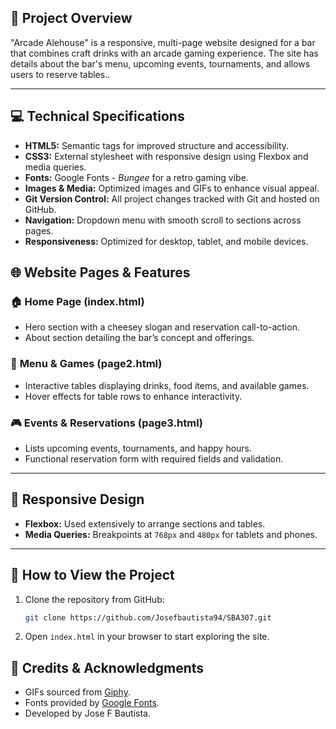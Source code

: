 

## 🫡 Project Overview
"Arcade Alehouse" is a responsive, multi-page website designed for a bar that combines craft drinks with an arcade gaming experience. The site has details about the bar's menu, upcoming events, tournaments, and allows users to reserve tables..

---

## 💻 **Technical Specifications**
- **HTML5:** Semantic tags for improved structure and accessibility.  
- **CSS3:** External stylesheet with responsive design using Flexbox and media queries.  
- **Fonts:** Google Fonts - *Bungee* for a retro gaming vibe.  
- **Images & Media:** Optimized images and GIFs to enhance visual appeal.  
- **Git Version Control:** All project changes tracked with Git and hosted on GitHub.  
- **Navigation:** Dropdown menu with smooth scroll to sections across pages.  
- **Responsiveness:** Optimized for desktop, tablet, and mobile devices.  

## 🌐 **Website Pages & Features**
### 🏠 **Home Page (index.html)**  
- Hero section with a cheesey slogan and reservation call-to-action.  
- About section detailing the bar’s concept and offerings.  

### 🍔 **Menu & Games (page2.html)**  
- Interactive tables displaying drinks, food items, and available games.  
- Hover effects for table rows to enhance interactivity.  

### 🎮 **Events & Reservations (page3.html)**  
- Lists upcoming events, tournaments, and happy hours.  
- Functional reservation form with required fields and validation.
  
---

## 📱 **Responsive Design**
- **Flexbox:** Used extensively to arrange sections and tables.  
- **Media Queries:** Breakpoints at `768px` and `480px` for tablets and phones.  
---
## 👀 **How to View the Project**
1. Clone the repository from GitHub:  
   ```bash
   git clone https://github.com/Josefbautista94/SBA307.git
   ```
2. Open `index.html` in your browser to start exploring the site.  

## 📝 **Credits & Acknowledgments**
- GIFs sourced from [Giphy](https://giphy.com/).  
- Fonts provided by [Google Fonts](https://fonts.google.com/).  
- Developed by Jose F Bautista.  

